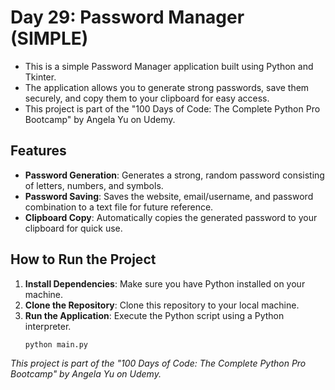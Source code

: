 # Day 29: Password Manager (SIMPLE)

- This is a simple Password Manager application built using Python and Tkinter.
- The application allows you to generate strong passwords, save them securely, and copy them to your clipboard for easy access.
- This project is part of the "100 Days of Code: The Complete Python Pro Bootcamp" by Angela Yu on Udemy.

## Features

- **Password Generation**: Generates a strong, random password consisting of letters, numbers, and symbols.
- **Password Saving**: Saves the website, email/username, and password combination to a text file for future reference.
- **Clipboard Copy**: Automatically copies the generated password to your clipboard for quick use.

## How to Run the Project

1. **Install Dependencies**: Make sure you have Python installed on your machine.
2. **Clone the Repository**: Clone this repository to your local machine.
3. **Run the Application**: Execute the Python script using a Python interpreter.
   ```bash
   python main.py

*This project is part of the "100 Days of Code: The Complete Python Pro Bootcamp" by Angela Yu on Udemy.*